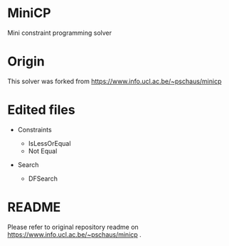 # MiniCP
Mini constraint programming solver
# Origin
This solver was forked from https://www.info.ucl.ac.be/~pschaus/minicp 
# Edited files
- Constraints
  - IsLessOrEqual
  - Not Equal
  
 - Search
   - DFSearch
  
# README
Please refer to original repository readme on https://www.info.ucl.ac.be/~pschaus/minicp .
